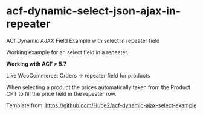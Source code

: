 # acf-dynamic-select-json-ajax-in-repeater
ACf Dynamic AJAX Field Example with select in repeater field

Working example for an select field in a repeater. 

**Working with ACF > 5.7**

Like WooCommerce:
Orders -> repeater field for products

When selecting a product the prices automatically taken from the Product CPT to fill the price field in the repeater row.

Template from:
https://github.com/Hube2/acf-dynamic-ajax-select-example
